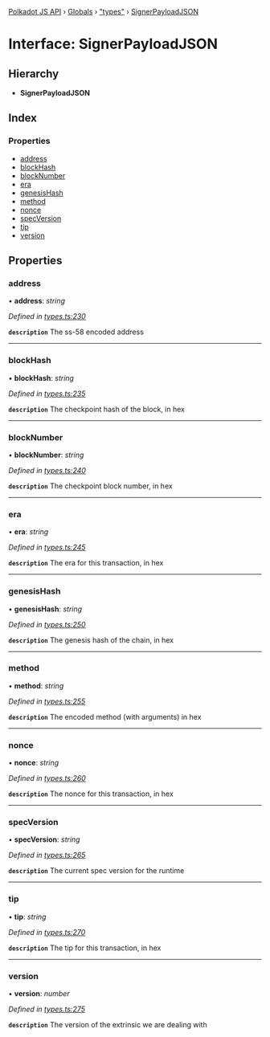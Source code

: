 [Polkadot JS API](../README.md) › [Globals](../globals.md) › ["types"](../modules/_types_.md) › [SignerPayloadJSON](_types_.signerpayloadjson.md)

# Interface: SignerPayloadJSON

## Hierarchy

* **SignerPayloadJSON**

## Index

### Properties

* [address](_types_.signerpayloadjson.md#address)
* [blockHash](_types_.signerpayloadjson.md#blockhash)
* [blockNumber](_types_.signerpayloadjson.md#blocknumber)
* [era](_types_.signerpayloadjson.md#era)
* [genesisHash](_types_.signerpayloadjson.md#genesishash)
* [method](_types_.signerpayloadjson.md#method)
* [nonce](_types_.signerpayloadjson.md#nonce)
* [specVersion](_types_.signerpayloadjson.md#specversion)
* [tip](_types_.signerpayloadjson.md#tip)
* [version](_types_.signerpayloadjson.md#version)

## Properties

###  address

• **address**: *string*

*Defined in [types.ts:230](https://github.com/polkadot-js/api/blob/fcf89d1501/packages/types/src/types.ts#L230)*

**`description`** The ss-58 encoded address

___

###  blockHash

• **blockHash**: *string*

*Defined in [types.ts:235](https://github.com/polkadot-js/api/blob/fcf89d1501/packages/types/src/types.ts#L235)*

**`description`** The checkpoint hash of the block, in hex

___

###  blockNumber

• **blockNumber**: *string*

*Defined in [types.ts:240](https://github.com/polkadot-js/api/blob/fcf89d1501/packages/types/src/types.ts#L240)*

**`description`** The checkpoint block number, in hex

___

###  era

• **era**: *string*

*Defined in [types.ts:245](https://github.com/polkadot-js/api/blob/fcf89d1501/packages/types/src/types.ts#L245)*

**`description`** The era for this transaction, in hex

___

###  genesisHash

• **genesisHash**: *string*

*Defined in [types.ts:250](https://github.com/polkadot-js/api/blob/fcf89d1501/packages/types/src/types.ts#L250)*

**`description`** The genesis hash of the chain, in hex

___

###  method

• **method**: *string*

*Defined in [types.ts:255](https://github.com/polkadot-js/api/blob/fcf89d1501/packages/types/src/types.ts#L255)*

**`description`** The encoded method (with arguments) in hex

___

###  nonce

• **nonce**: *string*

*Defined in [types.ts:260](https://github.com/polkadot-js/api/blob/fcf89d1501/packages/types/src/types.ts#L260)*

**`description`** The nonce for this transaction, in hex

___

###  specVersion

• **specVersion**: *string*

*Defined in [types.ts:265](https://github.com/polkadot-js/api/blob/fcf89d1501/packages/types/src/types.ts#L265)*

**`description`** The current spec version for  the runtime

___

###  tip

• **tip**: *string*

*Defined in [types.ts:270](https://github.com/polkadot-js/api/blob/fcf89d1501/packages/types/src/types.ts#L270)*

**`description`** The tip for this transaction, in hex

___

###  version

• **version**: *number*

*Defined in [types.ts:275](https://github.com/polkadot-js/api/blob/fcf89d1501/packages/types/src/types.ts#L275)*

**`description`** The version of the extrinsic we are dealing with
